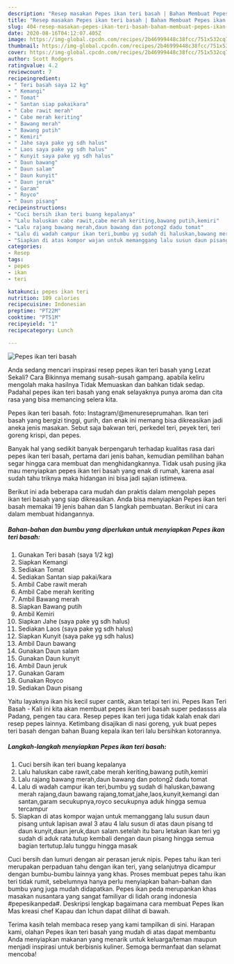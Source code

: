 ```yaml
---
description: "Resep masakan Pepes ikan teri basah | Bahan Membuat Pepes ikan teri basah Yang Paling Enak"
title: "Resep masakan Pepes ikan teri basah | Bahan Membuat Pepes ikan teri basah Yang Paling Enak"
slug: 404-resep-masakan-pepes-ikan-teri-basah-bahan-membuat-pepes-ikan-teri-basah-yang-paling-enak
date: 2020-08-16T04:12:07.405Z
image: https://img-global.cpcdn.com/recipes/2b46999448c38fcc/751x532cq70/pepes-ikan-teri-basah-foto-resep-utama.jpg
thumbnail: https://img-global.cpcdn.com/recipes/2b46999448c38fcc/751x532cq70/pepes-ikan-teri-basah-foto-resep-utama.jpg
cover: https://img-global.cpcdn.com/recipes/2b46999448c38fcc/751x532cq70/pepes-ikan-teri-basah-foto-resep-utama.jpg
author: Scott Rodgers
ratingvalue: 4.2
reviewcount: 7
recipeingredient:
- " Teri basah saya 12 kg"
- " Kemangi"
- " Tomat"
- " Santan siap pakaikara"
- " Cabe rawit merah"
- " Cabe merah keriting"
- " Bawang merah"
- " Bawang putih"
- " Kemiri"
- " Jahe saya pake yg sdh halus"
- " Laos saya pake yg sdh halus"
- " Kunyit saya pake yg sdh halus"
- " Daun bawang"
- " Daun salam"
- " Daun kunyit"
- " Daun jeruk"
- " Garam"
- " Royco"
- " Daun pisang"
recipeinstructions:
- "Cuci bersih ikan teri buang kepalanya"
- "Lalu haluskan cabe rawit,cabe merah keriting,bawang putih,kemiri"
- "Lalu rajang bawang merah,daun bawang dan potong2 dadu tomat"
- "Lalu di wadah campur ikan teri,bumbu yg sudah di haluskan,bawang merah rajang,daun bawang rajang,tomat,jahe,laos,kunyit,kemangi dan santan,garam secukupnya,royco secukupnya aduk hingga semua tercampur"
- "Siapkan di atas kompor wajan untuk memanggang lalu susun daun pisang untuk lapisan awal 3 atau 4 lalu susun di atas daun pisang td daun kunyit,daun jeruk,daun salam.setelah itu baru letakan ikan teri yg sudah di aduk rata.tutup kembali dengan daun pisang hingga semua bagian tertutup.lalu tunggu hingga masak"
categories:
- Resep
tags:
- pepes
- ikan
- teri

katakunci: pepes ikan teri 
nutrition: 109 calories
recipecuisine: Indonesian
preptime: "PT22M"
cooktime: "PT51M"
recipeyield: "1"
recipecategory: Lunch

---
```



![Pepes ikan teri basah](https://img-global.cpcdn.com/recipes/2b46999448c38fcc/751x532cq70/pepes-ikan-teri-basah-foto-resep-utama.jpg)

Anda sedang mencari inspirasi resep pepes ikan teri basah yang Lezat Sekali? Cara Bikinnya memang susah-susah gampang. apabila keliru mengolah maka hasilnya Tidak Memuaskan dan bahkan tidak sedap. Padahal pepes ikan teri basah yang enak selayaknya punya aroma dan cita rasa yang bisa memancing selera kita.

Pepes ikan teri basah. foto: Instagram/@menureseprumahan. Ikan teri basah yang bergizi tinggi, gurih, dan enak ini memang bisa dikreasikan jadi aneka jenis masakan. Sebut saja bakwan teri, perkedel teri, peyek teri, teri goreng krispi, dan pepes.

Banyak hal yang sedikit banyak berpengaruh terhadap kualitas rasa dari pepes ikan teri basah, pertama dari jenis bahan, kemudian pemilihan bahan segar hingga cara membuat dan menghidangkannya. Tidak usah pusing jika mau menyiapkan pepes ikan teri basah yang enak di rumah, karena asal sudah tahu triknya maka hidangan ini bisa jadi sajian istimewa.


Berikut ini ada beberapa cara mudah dan praktis dalam mengolah pepes ikan teri basah yang siap dikreasikan. Anda bisa menyiapkan Pepes ikan teri basah memakai 19 jenis bahan dan 5 langkah pembuatan. Berikut ini cara dalam membuat hidangannya.

<!--inarticleads1-->

##### Bahan-bahan dan bumbu yang diperlukan untuk menyiapkan Pepes ikan teri basah:

1. Gunakan  Teri basah (saya 1/2 kg)
1. Siapkan  Kemangi
1. Sediakan  Tomat
1. Sediakan  Santan siap pakai/kara
1. Ambil  Cabe rawit merah
1. Ambil  Cabe merah keriting
1. Ambil  Bawang merah
1. Siapkan  Bawang putih
1. Ambil  Kemiri
1. Siapkan  Jahe (saya pake yg sdh halus)
1. Sediakan  Laos (saya pake yg sdh halus)
1. Siapkan  Kunyit (saya pake yg sdh halus)
1. Ambil  Daun bawang
1. Gunakan  Daun salam
1. Gunakan  Daun kunyit
1. Ambil  Daun jeruk
1. Gunakan  Garam
1. Gunakan  Royco
1. Sediakan  Daun pisang


Yaitu layaknya ikan his kecil super cantik, akan tetapi teri ini. Pepes Ikan Teri Basah - Kali ini kita akan membuat pepes ikan teri basah super pedassss ala Padang, pengen tau cara. Resep pepes ikan teri juga tidak kalah enak dari resep pepes lainnya. Ketimbang disajikan di nasi goreng, yuk buat pepes teri basah dengan bahan Buang kepala ikan teri lalu bersihkan kotorannya. 

<!--inarticleads2-->

##### Langkah-langkah menyiapkan Pepes ikan teri basah:

1. Cuci bersih ikan teri buang kepalanya
1. Lalu haluskan cabe rawit,cabe merah keriting,bawang putih,kemiri
1. Lalu rajang bawang merah,daun bawang dan potong2 dadu tomat
1. Lalu di wadah campur ikan teri,bumbu yg sudah di haluskan,bawang merah rajang,daun bawang rajang,tomat,jahe,laos,kunyit,kemangi dan santan,garam secukupnya,royco secukupnya aduk hingga semua tercampur
1. Siapkan di atas kompor wajan untuk memanggang lalu susun daun pisang untuk lapisan awal 3 atau 4 lalu susun di atas daun pisang td daun kunyit,daun jeruk,daun salam.setelah itu baru letakan ikan teri yg sudah di aduk rata.tutup kembali dengan daun pisang hingga semua bagian tertutup.lalu tunggu hingga masak


Cuci bersih dan lumuri dengan air perasan jeruk nipis. Pepes tahu ikan teri merupakan perpaduan tahu dengan ikan teri, yang selanjutnya dicampur dengan bumbu-bumbu lainnya yang khas. Proses membuat pepes tahu ikan teri tidak rumit, sebelumnya hanya perlu menyiapkan bahan-bahan dan bumbu yang juga mudah didapatkan. Pepes ikan peda merupankan khas masakan nusantara yang sangat familiyar di lidah orang indonesia #pepesikanpeda#. Deskripsi lengkap bagaimana cara membuat Pepes Ikan Mas kreasi chef Kapau dan Ichun dapat dilihat di bawah. 

Terima kasih telah membaca resep yang kami tampilkan di sini. Harapan kami, olahan Pepes ikan teri basah yang mudah di atas dapat membantu Anda menyiapkan makanan yang menarik untuk keluarga/teman maupun menjadi inspirasi untuk berbisnis kuliner. Semoga bermanfaat dan selamat mencoba!
